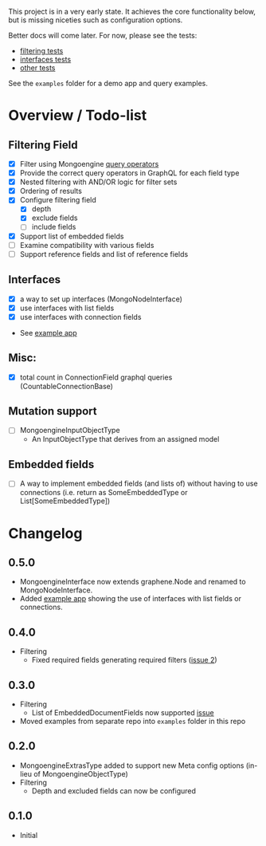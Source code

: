This project is in a very early state. It achieves the core functionality below, but is missing niceties such as configuration options.

Better docs will come later. For now, please see the tests:
* [filtering tests](graphene_mongo_extras/filtering/tests)
* [interfaces tests](graphene_mongo_extras/interfaces/tests)
* [other tests](graphene_mongo_extras/tests)

See the `examples` folder for a demo app and query examples.

# Overview / Todo-list

## Filtering Field
* [x] Filter using Mongoengine [query operators](http://docs.mongoengine.org/guide/querying.html#query-operators)
* [x] Provide the correct query operators in GraphQL for each field type
* [x] Nested filtering with AND/OR logic for filter sets
* [x] Ordering of results
* [x] Configure filtering field
    - [x] depth
    - [x] exclude fields
    - [ ] include fields
* [x] Support list of embedded fields
* [ ] Examine compatibility with various fields
* [ ] Support reference fields and list of reference fields

## Interfaces
* [x] a way to set up interfaces (MongoNodeInterface)
* [x] use interfaces with list fields
* [x] use interfaces with connection fields
* See [example app](examples/example_ifaces_app.py)

## Misc:
* [x] total count in ConnectionField graphql queries (CountableConnectionBase)

## Mutation support
* [ ] MongoengineInputObjectType
    - An InputObjectType that derives from an assigned model

## Embedded fields
* [ ] A way to implement embedded fields (and lists of) without having to use connections (i.e. return as SomeEmbeddedType or List[SomeEmbeddedType])

# Changelog

## 0.5.0
* MongoengineInterface now extends graphene.Node and renamed to MongoNodeInterface.
* Added [example app](examples/example_ifaces_app.py) showing the use of interfaces with list fields or connections.

## 0.4.0
* Filtering
    - Fixed required fields generating required filters ([issue 2](https://github.com/riverfr0zen/graphene-mongo-extras/issues/2))

## 0.3.0
* Filtering 
    - List of EmbeddedDocumentFields now supported [issue](https://github.com/riverfr0zen/graphene-mongo-extras/issues/1)
* Moved examples from separate repo into `examples` folder in this repo

## 0.2.0
* MongoengineExtrasType added to support new Meta config options (in-lieu of MongoengineObjectType) 
* Filtering
    - Depth and excluded fields can now be configured


## 0.1.0
* Initial
